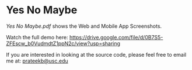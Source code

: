 # Yes No Maybe

*Yes No Maybe.pdf* shows the Web and Mobile App Screenshots.

Watch the full demo here: https://drive.google.com/file/d/0B7S5-ZFEscw_b0VudmdtZ1ppN2c/view?usp=sharing

If you are interested in looking at the source code, please feel free to email me at: prateekb@usc.edu
